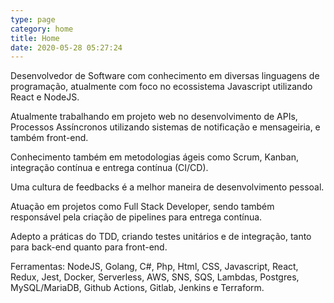 ```yaml
---
type: page
category: home
title: Home
date: 2020-05-28 05:27:24
---
```


Desenvolvedor de Software com conhecimento em diversas linguagens de programação, atualmente com foco no ecossistema Javascript utilizando React e NodeJS.

Atualmente trabalhando em projeto web no desenvolvimento de APIs, Processos Assíncronos utilizando sistemas de notificação e mensageiria, e também front-end.

Conhecimento também em metodologias ágeis como Scrum, Kanban, integração contínua e entrega contínua (CI/CD).

Uma cultura de feedbacks é a melhor maneira de desenvolvimento pessoal.

Atuação em projetos como Full Stack Developer, sendo também responsável pela criação de pipelines para entrega contínua.

Adepto a práticas do TDD, criando testes unitários e de integração, tanto para back-end quanto para front-end.

Ferramentas: NodeJS, Golang, C#, Php, Html, CSS, Javascript, React, Redux, Jest, Docker, Serverless, AWS, SNS, SQS, Lambdas, Postgres, MySQL/MariaDB, Github Actions, Gitlab, Jenkins e Terraform.
